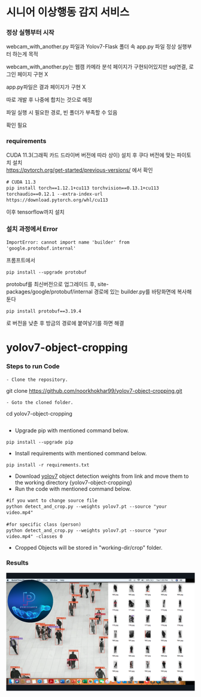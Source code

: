 # 시니어 이상행동 감지 서비스

### 정상 실행부터 시작

webcam_with_another.py 파일과 Yolov7-Flask 폴더 속 app.py 파일 정상 실행부터 하는게 목적

webcam_with_another.py는 웹캠 카메라 분석 페이지가 구현되어있지만 sql연결, 로그인 페이지 구현 X

app.py파일은 결과 페이지가 구현 X

따로 개발 후 나중에 합치는 것으로 예정


파일 실행 시 필요한 경로, 빈 폴더가 부족할 수 있음

확인 필요

### requirements

CUDA 11.3(그래픽 카드 드라이버 버전에 따라 상이) 설치 후 쿠다 버전에 맞는 파이토치 설치 \
https://pytorch.org/get-started/previous-versions/ 에서 확인
```
# CUDA 11.3
pip install torch==1.12.1+cu113 torchvision==0.13.1+cu113 torchaudio==0.12.1 --extra-index-url https://download.pytorch.org/whl/cu113
```

이후 tensorflow까지 설치

### 설치 과정에서 Error
```
ImportError: cannot import name 'builder' from 'google.protobuf.internal'
```

프롬프트에서
```
pip install --upgrade protobuf
```
protobuf를 최신버전으로 업그레이드 후, site-packages/google/protobuf/internal 경로에 있는 builder.py를 바탕화면에 복사해둔다
```
pip install protobuf==3.19.4
```
로 버전을 낮춘 후 방금의 경로에 붙여넣기를 하면 해결



# yolov7-object-cropping

### Steps to run Code

```
- Clone the repository.
```
git clone https://github.com/noorkhokhar99/yolov7-object-cropping.git
```
- Goto the cloned folder.
```
cd yolov7-object-cropping
```

```
- Upgrade pip with mentioned command below.
```
pip install --upgrade pip
```
- Install requirements with mentioned command below.
```
pip install -r requirements.txt
```
- Download [yolov7](https://github.com/WongKinYiu/yolov7/releases/download/v0.1/yolov7.pt) object detection weights from link and move them to the working directory {yolov7-object-cropping}
- Run the code with mentioned command below.
```
#if you want to change source file
python detect_and_crop.py --weights yolov7.pt --source "your video.mp4"

#for specific class (person)
python detect_and_crop.py --weights yolov7.pt --source "your video.mp4" -classes 0
```
- Cropped Objects will be stored in "working-dir/crop" folder.

### Results


<img src="https://github.com/noorkhokhar99/yolov7-object-cropping/blob/main/Screen%20Shot%201444-03-29%20at%201.34.23%20PM.png">

